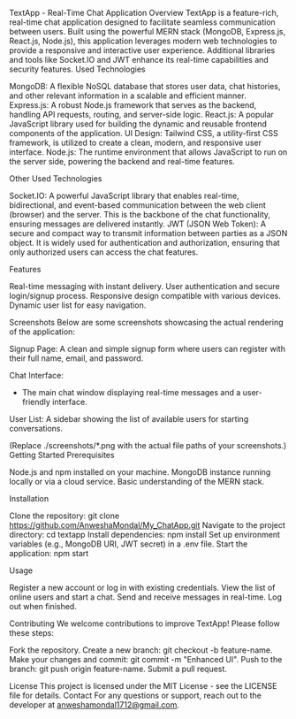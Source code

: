TextApp - Real-Time Chat Application
Overview
TextApp is a feature-rich, real-time chat application designed to facilitate seamless communication between users. Built using the powerful MERN stack (MongoDB, Express.js, React.js, Node.js), this application leverages modern web technologies to provide a responsive and interactive user experience. Additional libraries and tools like Socket.IO and JWT enhance its real-time capabilities and security features.
Used Technologies

MongoDB: A flexible NoSQL database that stores user data, chat histories, and other relevant information in a scalable and efficient manner.
Express.js: A robust Node.js framework that serves as the backend, handling API requests, routing, and server-side logic.
React.js: A popular JavaScript library used for building the dynamic and reusable frontend components of the application.
UI Design: Tailwind CSS, a utility-first CSS framework, is utilized to create a clean, modern, and responsive user interface.
Node.js: The runtime environment that allows JavaScript to run on the server side, powering the backend and real-time features.

Other Used Technologies

Socket.IO: A powerful JavaScript library that enables real-time, bidirectional, and event-based communication between the web client (browser) and the server. This is the backbone of the chat functionality, ensuring messages are delivered instantly.
JWT (JSON Web Token): A secure and compact way to transmit information between parties as a JSON object. It is widely used for authentication and authorization, ensuring that only authorized users can access the chat features.

Features

Real-time messaging with instant delivery.
User authentication and secure login/signup process.
Responsive design compatible with various devices.
Dynamic user list for easy navigation.

Screenshots
Below are some screenshots showcasing the actual rendering of the application:

Signup Page:
A clean and simple signup form where users can register with their full name, email, and password.

Chat Interface:


-   The main chat window displaying real-time messages and a user-friendly interface.

User List:
A sidebar showing the list of available users for starting conversations.


(Replace ./screenshots/*.png with the actual file paths of your screenshots.)
Getting Started
Prerequisites

Node.js and npm installed on your machine.
MongoDB instance running locally or via a cloud service.
Basic understanding of the MERN stack.

Installation

Clone the repository: git clone https://github.com/AnweshaMondal/My_ChatApp.git
Navigate to the project directory: cd textapp
Install dependencies: npm install
Set up environment variables (e.g., MongoDB URI, JWT secret) in a .env file.
Start the application: npm start

Usage

Register a new account or log in with existing credentials.
View the list of online users and start a chat.
Send and receive messages in real-time.
Log out when finished.

Contributing
We welcome contributions to improve TextApp! Please follow these steps:

Fork the repository.
Create a new branch: git checkout -b feature-name.
Make your changes and commit: git commit -m "Enhanced UI".
Push to the branch: git push origin feature-name.
Submit a pull request.

License
This project is licensed under the MIT License - see the LICENSE file for details.
Contact
For any questions or support, reach out to the developer at anweshamondal1712@gmail.com.
